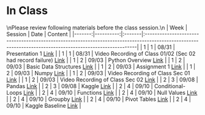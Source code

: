 In Class
============================

\nPlease review following materials before the class session.\n
|   Week |   Session | Date   | Content                                                                                                                                                  |
|-------:|----------:|:-------|:---------------------------------------------------------------------------------------------------------------------------------------------------------|
|      1 |         1 | 08/31  | Presentation 1 [Link](https://drive.google.com/open?id=1_5TGwja9jfGIi5FXMpLL_j5gkVuYC7U5)                                                                |
|      1 |         1 | 08/31  | Video Recording of Class 01/02 (Sec 02 had record failure) [Link](https://rensselaer.webex.com/rensselaer/ldr.php?RCID=bfb2ae23c30e4151ba55599a4e0e1d8a) |
|      1 |         2 | 09/03  | Python Overview [Link](../notebooks/01-intro-python/01-python-overview)                                                                                  |
|      1 |         2 | 09/03  | Basic Data Structures [Link](../notebooks/01-intro-python/02-datastructures)                                                                             |
|      1 |         2 | 09/03  | Assignment 1 [Link](../assignments/assignment1/01starter)                                                                                                |
|      1 |         2 | 09/03  | Numpy [Link](../notebooks/01-intro-python/03-numpy)                                                                                                      |
|      1 |         2 | 09/03  | Video Recording of Class Sec 01 [Link](https://rensselaer.webex.com/rensselaer/ldr.php?RCID=508048265d664a6f917a44a9bc67cb25)                            |
|      1 |         2 | 09/03  | Video Recording of Class Sec 02 [Link](https://rensselaer.webex.com/recordingservice/sites/rensselaer/recording/play/e18980e944fe42aa847c242e4d0d8ab8)   |
|      2 |         3 | 09/08  | Pandas [Link](../notebooks/01-intro-python/04-pandas)                                                                                                    |
|      2 |         3 | 09/08  | Kaggle  [Link](https://www.kaggle.com/)                                                                                                                  |
|      2 |         4 | 09/10  | Conditional-Loops [Link](../notebooks/02-intro-python/01-conditionals-loops)                                                                             |
|      2 |         4 | 09/10  | Functions [Link](../notebooks/02-intro-python/02-functions)                                                                                              |
|      2 |         4 | 09/10  | Null Values [Link](../notebooks/02-intro-python/03-null-values)                                                                                          |
|      2 |         4 | 09/10  | Groupby  [Link](../notebooks/02-intro-python/04-groupby)                                                                                                 |
|      2 |         4 | 09/10  | Pivot Tables [Link](../notebooks/02-intro-python/04-pivottable)                                                                                          |
|      2 |         4 | 09/10  | Kaggle Baseline [Link](../notebooks/02-intro-python/05-kaggle-baseline)                                                                                  |